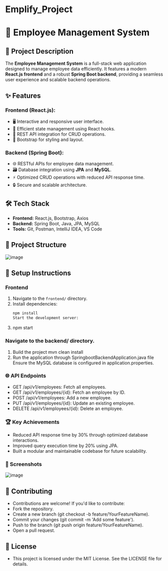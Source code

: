 # Emplify_Project
# 🚀 Employee Management System

## 📝 Project Description

The **Employee Management System** is a full-stack web application designed to manage employee data efficiently. It features a modern **React.js frontend** and a robust **Spring Boot backend**, providing a seamless user experience and scalable backend operations.

## ✨ Features

### **Frontend (React.js):**
- 🖥️ Interactive and responsive user interface.
- 🧠 Efficient state management using React hooks.
- 🔄 REST API integration for CRUD operations.
- 🎨 Bootstrap for styling and layout.

### **Backend (Spring Boot):**
- 🌐 RESTful APIs for employee data management.
- 🗃️ Database integration using **JPA** and **MySQL**.
- ⚡ Optimized CRUD operations with reduced API response time.
- 🔒 Secure and scalable architecture.

## 🛠️ Tech Stack

- **Frontend:** React.js, Bootstrap, Axios
- **Backend:** Spring Boot, Java, JPA, MySQL
- **Tools:** Git, Postman, IntelliJ IDEA, VS Code

## 📂 Project Structure
![image](https://github.com/user-attachments/assets/b6267223-08b3-4e48-bfec-853cbf59e7e9)



## 🚀 Setup Instructions

### **Frontend**
1. Navigate to the `frontend/` directory.
2. Install dependencies:
   ```bash
   npm install
   Start the development server:
3. npm start

### Navigate to the backend/ directory.
1) Build the project
mvn clean install
2) Run the application through SpringbootBackendApplication.java file
Ensure the MySQL database is configured in application.properties.

### 🌐 API Endpoints
- GET /api/v1/employees: Fetch all employees.
- GET /api/v1/employees/{id}: Fetch an employee by ID.
- POST /api/v1/employees: Add a new employee.
- PUT /api/v1/employees/{id}: Update an existing employee.
- DELETE /api/v1/employees/{id}: Delete an employee.

### 🏆 Key Achievements
- Reduced API response time by 30% through optimized database interactions.
- Improved query execution time by 20% using JPA.
- Built a modular and maintainable codebase for future scalability.

### 📸 Screenshots
![image](https://github.com/user-attachments/assets/5449419e-bd9c-432d-a5d4-382cb25a8442)


## 🤝 Contributing
- Contributions are welcome! If you'd like to contribute:
- Fork the repository.
- Create a new branch (git checkout -b feature/YourFeatureName).
- Commit your changes (git commit -m 'Add some feature').
- Push to the branch (git push origin feature/YourFeatureName).
- Open a pull request.

## 📜 License
- This project is licensed under the MIT License. See the LICENSE file for details.

